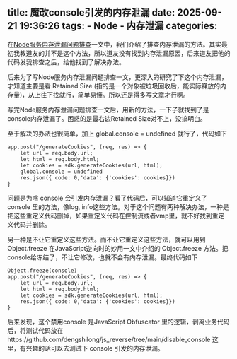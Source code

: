 title: 魔改console引发的内存泄漏
date: 2025-09-21 19:36:26
tags:
    - Node
    - 内存泄漏 
categories:
---
在[Node服务内存泄漏问题排查](https://mp.weixin.qq.com/s/9FtnMtRtWNu2SU_8d4QR4Q)一文中，我们介绍了排查内存泄漏的方法。其实最初我教道友的并不是这个方法，所以道友没有找到内存泄漏原因，后来道友把他的代码发我排查之后，给他找到了解决办法。

后来为了写Node服务内存泄漏问题排查一文，更深入的研究了下这个内存泄漏，才知道主要是看 Retained Size (指的是一个对象被垃圾回收后，能实际释放的内存量)，从上往下找就行，简单易懂。所以还是得多写文章才行啊。

写完Node服务内存泄漏问题排查一文后，用新的方法，一下子就找到了是console内存泄漏了。困惑的是最右边Retained Size对不上，没搞明白。

至于解决的办法也很简单，加上 global.console = undefined 就行了，代码如下

```
app.post("/generateCookies", (req, res) => {
    let url = req.body.url;
    let html = req.body.html;
    let cookies = sdk.generateCookies(url, html);
    global.console = undefined
    res.json({ code: 0,'data': {'cookies': cookies}})
}
```

问题是为啥 console 会引发内存泄漏？看了代码后，可以知道它重定义了 console 里的方法，像log, info这些方法。对于这个问题有两种解决办法，一种是把这些重定义代码删掉，如果重定义代码在控制流或者vmp里，就不好找到重定义代码并删除。

另一种是不让它重定义这些方法。而不让它重定义这些方法，就可以用到Object.freeze 在JavaScript逆向时的妙用一文中介绍的 Object.freeze 方法。把console给冻结了，不让它修改，也就不会有内存泄漏。最终代码如下

```
Object.freeze(console)
app.post("/generateCookies", (req, res) => {
    let url = req.body.url;
    let html = req.body.html;
    let cookies = sdk.generateCookies(url, html);
    res.json({ code: 0,'data': {'cookies': cookies}})
}
```

后来发现，这个禁用console 是JavaScript Obfuscator 里的逻辑，剥离业务代码后，将测试代码放在https://github.com/dengshilong/js_reverse/tree/main/disable_console 这里，有兴趣的话可以去测试下 console 引发的内存泄漏。
